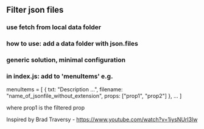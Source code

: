## Filter json files

### use fetch from local data folder

### how to use: add a data folder with json.files

### generic solution, minimal configuration

### in index.js: add to 'menuItems' e.g.

menuItems = [
  {
    txt: "Description ...",
    filename: "name_of_jsonfile_without_extension",
    props: ["prop1", "prop2"]
  },
  ...
]

where prop1 is the filtered prop

Inspired by Brad Traversy - https://www.youtube.com/watch?v=1iysNUrI3lw